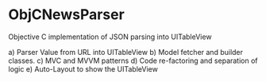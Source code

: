 # ObjCNewsParser
Objective C implementation of JSON parsing into UITableView

a) Parser Value from URL into UITableView
b) Model fetcher and builder classes.
c) MVC and MVVM patterns
d) Code re-factoring and separation of logic
e) Auto-Layout to show the UITableView 
